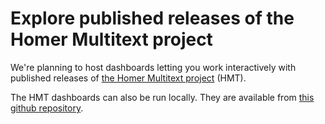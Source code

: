 # Explore published releases of the Homer Multitext project


We're planning to host dashboards letting you work interactively with published releases of [the Homer Multitext project](https://www.homermultitext.org) (HMT).

The HMT dashboards can also be run locally. They are available from [this github repository](https://github.com/homermultitext/dashboards).